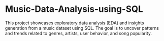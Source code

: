 # Music-Data-Analysis-using-SQL
This project showcases exploratory data analysis (EDA) and insights generation from a music dataset using SQL. The goal is to uncover patterns and trends related to genres, artists, user behavior, and song popularity.
